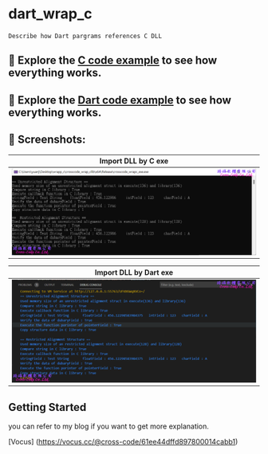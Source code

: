  
# dart_wrap_c
    Describe how Dart pargrams references C DLL


## 🔬️ Explore the [C code example] to see how everything works.


## 🔬️ Explore the [Dart code example] to see how everything works.


## 📸️ Screenshots:

|    Import DLL by C exe    | 
| :----------------------:
| ![Screenshot][Import DLL By C exe] |


|    Import DLL by Dart exe |   
| :----------------------: |
| ![Screenshot][Import DLL By Dart exe] | 



## Getting Started

you can refer to my blog if you want to get more explanation.
 
[Vocus] (https://vocus.cc/@cross-code/61ee44dffd897800014cabb1)


[C code example]: https://github.com/crosscode-software/dart_wrap_c/tree/main/visual_studio  

[Dart code example]: https://github.com/crosscode-software/dart_wrap_c/tree/main/dart/crosscode_wrap_exe

[Import DLL By C exe]: /visual_studio/.github/full_result_msvc.png
[Import DLL By Dart exe]: /dart/crosscode_wrap_exe/.github/full_result_dart.png

